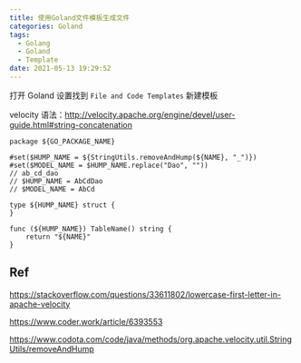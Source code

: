```yaml
---
title: 使用Goland文件模板生成文件
categories: Goland
tags:
  - Golang
  - Goland
  - Template
date: 2021-05-13 19:29:52
---
```




打开 Goland 设置找到 `File and Code Templates` 新建模板

velocity 语法：http://velocity.apache.org/engine/devel/user-guide.html#string-concatenation

```template
package ${GO_PACKAGE_NAME}

#set($HUMP_NAME = ${StringUtils.removeAndHump(${NAME}, "_")}) 
#set($MODEL_NAME = $HUMP_NAME.replace("Dao", ""))
// ab_cd_dao
// $HUMP_NAME = AbCdDao
// $MODEL_NAME = AbCd

type ${HUMP_NAME} struct {
}

func (${HUMP_NAME}) TableName() string {
    return "${NAME}"
}
```

## Ref

https://stackoverflow.com/questions/33611802/lowercase-first-letter-in-apache-velocity

https://www.coder.work/article/6393553

https://www.codota.com/code/java/methods/org.apache.velocity.util.StringUtils/removeAndHump

